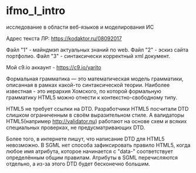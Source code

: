 # ifmo_I_intro
исследование в области веб-языков и моделирования ИС

Адрес текста ЛР:
https://kodaktor.ru/08092017

Файл "1" - майндмэп актуальных знаний по web.
Файл "2" - эскиз сайта портфолио.
Файл "3" - синтаксически корректный xml документ.

Мой с9.io аккаунт - https://c9.io/yarito

Формальная грамматика — это математическая модель грамматики, описанная в рамках
какой-то синтаксической теории. Наиболее известная - это иерархия Хомского, по которой
формальную грамматику HTML5 можно отнести к контекстно-свободному типу.

HTML5 не требует ссылки на DTD. Разработчики HTML5 посчитали DTD слишком ограниченным
в своём выразительном стиле. А валидаторы HTML5(например http://validator.nu) работают
на основе схем и всяких специальных проверках, не предусматривающих DTD.

Более того, в интернете пишут, что написание DTD для HTML5 невозможно. В SGML нет
способа зафиксировать правило HTML5, когда любое имя атрибута, которое начинается с
"data-" соответствует определённым общим правилам. Атрибуты в SGML перечисляются отдельно,
а из-за этого DTD будет бесконечно большим.
